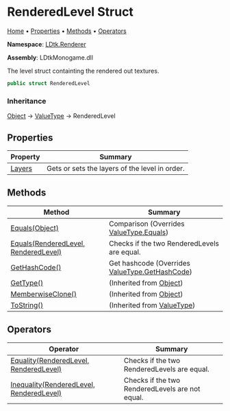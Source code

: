 # RenderedLevel Struct

[Home](../../../README.md) &#x2022; [Properties](#properties) &#x2022; [Methods](#methods) &#x2022; [Operators](#operators)

**Namespace**: [LDtk.Renderer](../README.md)

**Assembly**: LDtkMonogame\.dll

  
 The level struct containting the rendered out textures\. 

```csharp
public struct RenderedLevel
```

### Inheritance

[Object](https://docs.microsoft.com/en-us/dotnet/api/system.object) &#x2192; [ValueType](https://docs.microsoft.com/en-us/dotnet/api/system.valuetype) &#x2192; RenderedLevel

## Properties

| Property | Summary |
| -------- | ------- |
| [Layers](Layers/README.md) |  Gets or sets the layers of the level in order\.  |

## Methods

| Method | Summary |
| ------ | ------- |
| [Equals(Object)](Equals/README.md#893517614) |  Comparison  \(Overrides [ValueType.Equals](https://docs.microsoft.com/en-us/dotnet/api/system.valuetype.equals)\) |
| [Equals(RenderedLevel, RenderedLevel)](Equals/README.md#2408245891) |  Checks if the two RenderedLevels are equal\.  |
| [GetHashCode()](GetHashCode/README.md) |  Get hashcode  \(Overrides [ValueType.GetHashCode](https://docs.microsoft.com/en-us/dotnet/api/system.valuetype.gethashcode)\) |
| [GetType()](https://docs.microsoft.com/en-us/dotnet/api/system.object.gettype) |  \(Inherited from [Object](https://docs.microsoft.com/en-us/dotnet/api/system.object)\) |
| [MemberwiseClone()](https://docs.microsoft.com/en-us/dotnet/api/system.object.memberwiseclone) |  \(Inherited from [Object](https://docs.microsoft.com/en-us/dotnet/api/system.object)\) |
| [ToString()](https://docs.microsoft.com/en-us/dotnet/api/system.valuetype.tostring) |  \(Inherited from [ValueType](https://docs.microsoft.com/en-us/dotnet/api/system.valuetype)\) |

## Operators

| Operator | Summary |
| -------- | ------- |
| [Equality(RenderedLevel, RenderedLevel)](op_Equality/README.md) |  Checks if the two RenderedLevels are equal\.  |
| [Inequality(RenderedLevel, RenderedLevel)](op_Inequality/README.md) |  Checks if the two RenderedLevels are not equal\.  |

